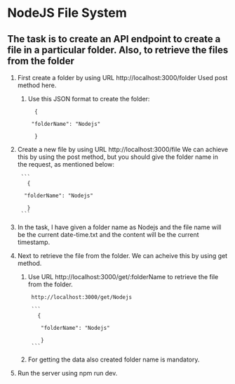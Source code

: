 # NodeJS File System

## **The task is to create an API endpoint to create a file in a particular folder. Also, to retrieve the files from the folder**

1. First create a folder by using URL http://localhost:3000/folder Used post method here.
 
   1. Use this JSON format to create the folder:

        ```
          {

         "folderName": "Nodejs"

          }
        ```
        

2. Create a new file by using URL http://localhost:3000/file We can achieve this by using the post method, but you should give the folder name in the request, as mentioned below:

        ```
          {

         "folderName": "Nodejs"

          }
        ```

3. In the task, I have given a folder name as Nodejs and the file name will be the current date-time.txt and the content will be the current timestamp.

4. Next to retrieve the file from the folder. We can acheive this by using get method.

    1. Use URL http://localhost:3000/get/:folderName to retrieve the file from the folder.

            http://localhost:3000/get/Nodejs  

            ```
              {

               "folderName": "Nodejs"

               }
            ```
 
          
    2. For getting the data also created folder name is mandatory.

5. Run the server using npm run dev.